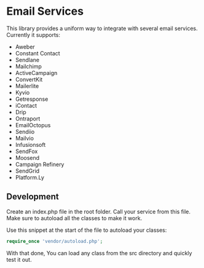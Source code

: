 # Email Services
This library provides a uniform way to integrate with several email services. Currently it supports:
- Aweber
- Constant Contact
- Sendlane
- Mailchimp
- ActiveCampaign
- ConvertKit
- Mailerlite
- Kyvio
- Getresponse
- iContact
- Drip
- Ontraport
- EmailOctopus
- Sendiio
- Mailvio
- Infusionsoft
- SendFox
- Moosend
- Campaign Refinery
- SendGrid
- Platform.Ly

## Development
Create an index.php file in the root folder. Call your service from this file. Make sure to autoload all the classes to make it work.

Use this snippet at the start of the file to autoload your classes:
```php
require_once 'vendor/autoload.php';
```

With that done, You can load any class from the src directory and quickly test it out.